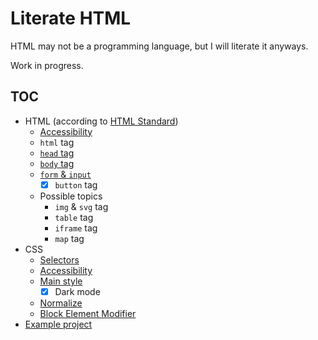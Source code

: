 # Literate HTML

HTML may not be a programming language, but I will literate it anyways.

Work in progress.

## TOC

- HTML (according to [HTML Standard](https://html.spec.whatwg.org/multipage/semantics.html))
	- [Accessibility](./HTML-accessibility.md)
	- `html` tag
	- [`head` tag](./HTML-head.md)
	- [`body` tag](./HTML-body.md)
	- [`form` & `input`](./HTML-form-input.md)
		- [x] `button` tag
	- Possible topics
		- `img` & `svg` tag
		- `table` tag
		- `iframe` tag
		- `map` tag
- CSS
	- [Selectors](./CSS-selector.md)
	- [Accessibility](./CSS-accessibility.md)
	- [Main style](./CSS-main.md)
		- [x] Dark mode
	- [Normalize](./CSS-normalize.md)
	- [Block Element Modifier](./CSS-BEM.md)
- [Example project](./example-project/)
